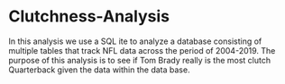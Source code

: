 # Clutchness-Analysis
In this analysis we use a SQL ite to analyze a database consisting of multiple tables that track NFL data across the period of 2004-2019. The purpose of this analysis is to see if Tom Brady really is the most clutch Quarterback given the data within the data base.
